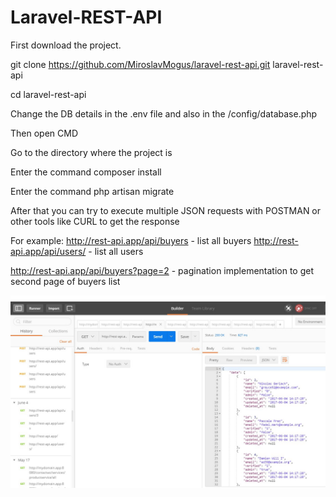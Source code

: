 # Laravel-REST-API

First download the project.

git clone https://github.com/MiroslavMogus/laravel-rest-api.git laravel-rest-api

cd laravel-rest-api

Change the DB details in the .env file and also in the /config/database.php

Then open CMD

Go to the directory where the project is

Enter the command composer install

Enter the command php artisan migrate

After that you can try to execute multiple JSON requests with POSTMAN or other tools like CURL to get the response

For example:
http://rest-api.app/api/buyers - list all buyers
http://rest-api.app/api/users/ - list all users

http://rest-api.app/api/buyers?page=2 - pagination implementation to get second page of buyers list

![alt tag](https://github.com/MiroslavMogus/laravel-rest-api/blob/master/json.jpg)
